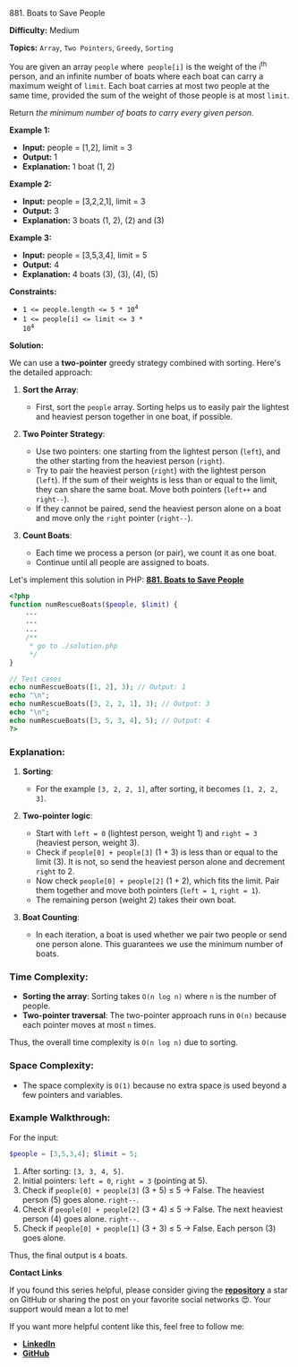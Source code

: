 881\. Boats to Save People

**Difficulty:** Medium

**Topics:** `Array`, `Two Pointers`, `Greedy`, `Sorting`

You are given an array `people` where` people[i]` is the weight of the i<sup>th</sup> person, and an infinite number of boats where each boat can carry a maximum weight of `limit`. Each boat carries at most two people at the same time, provided the sum of the weight of those people is at most `limit`.

Return _the minimum number of boats to carry every given person._

**Example 1:**

- **Input:** people = [1,2], limit = 3
- **Output:** 1
- **Explanation:** 1 boat (1, 2)

**Example 2:**

- **Input:** people = [3,2,2,1], limit = 3
- **Output:** 3
- **Explanation:** 3 boats (1, 2), (2) and (3)

**Example 3:**

- **Input:** people = [3,5,3,4], limit = 5
- **Output:** 4
- **Explanation:** 4 boats (3), (3), (4), (5)

**Constraints:**

*   <code>1 <= people.length <= 5 * 10<sup>4</sup></code>
*   <code>1 <= people[i] <= limit <= 3 * 10<sup>4</sup></code>



**Solution:**

We can use a **two-pointer** greedy strategy combined with sorting. Here's the detailed approach:

1. **Sort the Array**:
    - First, sort the `people` array. Sorting helps us to easily pair the lightest and heaviest person together in one boat, if possible.

2. **Two Pointer Strategy**:
    - Use two pointers: one starting from the lightest person (`left`), and the other starting from the heaviest person (`right`).
    - Try to pair the heaviest person (`right`) with the lightest person (`left`). If the sum of their weights is less than or equal to the limit, they can share the same boat. Move both pointers (`left++` and `right--`).
    - If they cannot be paired, send the heaviest person alone on a boat and move only the `right` pointer (`right--`).

3. **Count Boats**:
    - Each time we process a person (or pair), we count it as one boat.
    - Continue until all people are assigned to boats.

Let's implement this solution in PHP: **[881. Boats to Save People](https://github.com/mah-shamim/leet-code-in-php/tree/main/algorithms/000881-boats-to-save-people/solution.php)**

```php
<?php
function numRescueBoats($people, $limit) {
    ...
    ...
    ...
    /**
     * go to ./solution.php
     */
}

// Test cases
echo numRescueBoats([1, 2], 3); // Output: 1
echo "\n";
echo numRescueBoats([3, 2, 2, 1], 3); // Output: 3
echo "\n";
echo numRescueBoats([3, 5, 3, 4], 5); // Output: 4
?>
```

### Explanation:

1. **Sorting**:
    - For the example `[3, 2, 2, 1]`, after sorting, it becomes `[1, 2, 2, 3]`.

2. **Two-pointer logic**:
    - Start with `left = 0` (lightest person, weight 1) and `right = 3` (heaviest person, weight 3).
    - Check if `people[0] + people[3]` (1 + 3) is less than or equal to the limit (3). It is not, so send the heaviest person alone and decrement `right` to 2.
    - Now check `people[0] + people[2]` (1 + 2), which fits the limit. Pair them together and move both pointers (`left = 1`, `right = 1`).
    - The remaining person (weight 2) takes their own boat.

3. **Boat Counting**:
    - In each iteration, a boat is used whether we pair two people or send one person alone. This guarantees we use the minimum number of boats.

### Time Complexity:

- **Sorting the array**: Sorting takes `O(n log n)` where `n` is the number of people.
- **Two-pointer traversal**: The two-pointer approach runs in `O(n)` because each pointer moves at most `n` times.

Thus, the overall time complexity is `O(n log n)` due to sorting.

### Space Complexity:
- The space complexity is `O(1)` because no extra space is used beyond a few pointers and variables.

### Example Walkthrough:

For the input:
```php
$people = [3,5,3,4]; $limit = 5;
```

1. After sorting: `[3, 3, 4, 5]`.
2. Initial pointers: `left = 0`, `right = 3` (pointing at 5).
3. Check if `people[0] + people[3]` (3 + 5) ≤ 5 → False. The heaviest person (5) goes alone. `right--`.
4. Check if `people[0] + people[2]` (3 + 4) ≤ 5 → False. The next heaviest person (4) goes alone. `right--`.
5. Check if `people[0] + people[1]` (3 + 3) ≤ 5 → False. Each person (3) goes alone.

Thus, the final output is `4` boats.

**Contact Links**

If you found this series helpful, please consider giving the **[repository](https://github.com/mah-shamim/leet-code-in-php)** a star on GitHub or sharing the post on your favorite social networks 😍. Your support would mean a lot to me!

If you want more helpful content like this, feel free to follow me:

- **[LinkedIn](https://www.linkedin.com/in/arifulhaque/)**
- **[GitHub](https://github.com/mah-shamim)**
